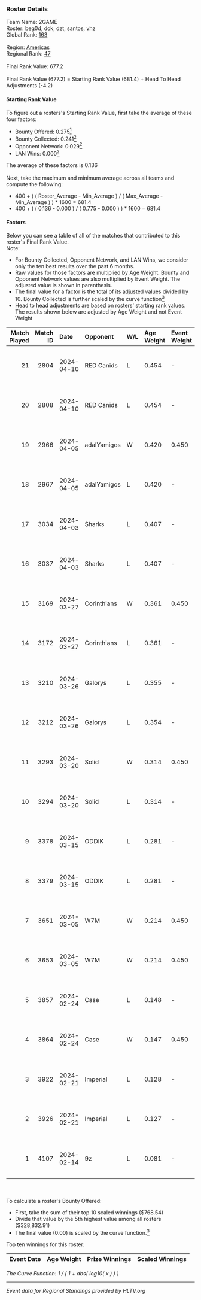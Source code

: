 ### Roster Details<br />
Team Name: 2GAME<br />
Roster: beg0d, dok, dzt, santos, vhz<br />
Global Rank: [163](../standings_global.md)<br />
<br />
Region: [Americas]( ../standings_americas.md)<br />
Regional Rank: [47]( ../standings_americas.md)<br />
<br />
Final Rank Value:  677.2<br />
<br />
Final Rank Value (677.2) = Starting Rank Value (681.4) + Head To Head Adjustments (-4.2)<br />

#### Starting Rank Value<br />
To figure out a rosters's Starting Rank Value, first take the average of these four factors:<br />
- Bounty Offered: 0.275[<sup>1</sup>](#table2)
- Bounty Collected: 0.241[<sup>2</sup>](#table1)
- Opponent Network: 0.029[<sup>2</sup>](#table1)
- LAN Wins: 0.000[<sup>2</sup>](#table1)

The average of these factors is 0.136<br />
<br />
Next, take the maximum and minimum average across all teams and compute the following:<br />
- 400 + ( ( Roster_Average - Min_Average ) / ( Max_Average - Min_Average ) ) * 1600 = 681.4
- 400 + ( ( 0.136 - 0.000 ) / ( 0.775 - 0.000 ) ) * 1600 = 681.4


#### Factors<br />
Below you can see a table of all of the matches that contributed to this roster's Final Rank Value.<br />
Note:<br />

- For Bounty Collected, Opponent Network, and LAN Wins, we consider only the ten best results over the past 6 months.
- Raw values for those factors are multiplied by Age Weight. Bounty and Opponent Network values are also multiplied by Event Weight. The adjusted value is shown in parenthesis.
- The final value for a factor is the total of its adjusted values divided by 10. Bounty Collected is further scaled by the curve function[<sup>3</sup>](#curveFunction)
- Head to head adjustments are based on rosters' starting rank values. The results shown below are adjusted by Age Weight and not Event Weight
<span id="table1"></span><br />


| Match Played | Match ID | Date       | Opponent    | W/L | Age Weight | Event Weight | Bounty Collected | Opponent Network | LAN Wins  | H2H Adj. | Roster                       |
| -: | -: | :- | :- | :- | :- | :- | :- | :- | :- | -: | :- |
|           21 |     2804 | 2024-04-10 | RED Canids  | L   | 0.454      | -            | -                | -                | -         |    -1.21 | beg0d, dok, dzt, santos, vhz |
|           20 |     2808 | 2024-04-10 | RED Canids  | L   | 0.454      | -            | -                | -                | -         |    -1.23 | beg0d, dok, dzt, santos, vhz |
|           19 |     2966 | 2024-04-05 | adalYamigos | W   | 0.420      | 0.450        | 0.000 (0.000)    | 0.071 (0.013)    | 0 (0.000) |     5.89 | beg0d, dok, dzt, santos, vhz |
|           18 |     2967 | 2024-04-05 | adalYamigos | L   | 0.420      | -            | -                | -                | -         |    -7.53 | beg0d, dok, dzt, santos, vhz |
|           17 |     3034 | 2024-04-03 | Sharks      | L   | 0.407      | -            | -                | -                | -         |    -2.07 | beg0d, dok, dzt, santos, vhz |
|           16 |     3037 | 2024-04-03 | Sharks      | L   | 0.407      | -            | -                | -                | -         |    -2.11 | beg0d, dok, dzt, santos, vhz |
|           15 |     3169 | 2024-03-27 | Corinthians | W   | 0.361      | 0.450        | 0.000 (0.000)    | 0.049 (0.008)    | 0 (0.000) |     3.20 | beg0d, dok, dzt, santos, vhz |
|           14 |     3172 | 2024-03-27 | Corinthians | L   | 0.361      | -            | -                | -                | -         |    -8.32 | beg0d, dok, dzt, santos, vhz |
|           13 |     3210 | 2024-03-26 | Galorys     | L   | 0.355      | -            | -                | -                | -         |    -2.73 | beg0d, dok, dzt, santos, vhz |
|           12 |     3212 | 2024-03-26 | Galorys     | L   | 0.354      | -            | -                | -                | -         |    -2.80 | beg0d, dok, dzt, santos, vhz |
|           11 |     3293 | 2024-03-20 | Solid       | W   | 0.314      | 0.450        | 0.027 (0.004)    | 0.817 (0.115)    | 0 (0.000) |     7.59 | beg0d, dok, dzt, santos, vhz |
|           10 |     3294 | 2024-03-20 | Solid       | L   | 0.314      | -            | -                | -                | -         |    -2.31 | beg0d, dok, dzt, santos, vhz |
|            9 |     3378 | 2024-03-15 | ODDIK       | L   | 0.281      | -            | -                | -                | -         |    -1.32 | beg0d, dok, dzt, santos, vhz |
|            8 |     3379 | 2024-03-15 | ODDIK       | L   | 0.281      | -            | -                | -                | -         |    -1.34 | beg0d, dok, dzt, santos, vhz |
|            7 |     3651 | 2024-03-05 | W7M         | W   | 0.214      | 0.450        | 0.007 (0.001)    | 0.531 (0.051)    | 0 (0.000) |     4.72 | beg0d, dok, dzt, santos, vhz |
|            6 |     3653 | 2024-03-05 | W7M         | W   | 0.214      | 0.450        | 0.007 (0.001)    | 0.531 (0.051)    | 0 (0.000) |     4.79 | beg0d, dok, dzt, santos, vhz |
|            5 |     3857 | 2024-02-24 | Case        | L   | 0.148      | -            | -                | -                | -         |    -0.88 | beg0d, dok, dzt, santos, vhz |
|            4 |     3864 | 2024-02-24 | Case        | W   | 0.147      | 0.450        | 0.030 (0.002)    | 0.720 (0.048)    | 0 (0.000) |     3.79 | beg0d, dok, dzt, santos, vhz |
|            3 |     3922 | 2024-02-21 | Imperial    | L   | 0.128      | -            | -                | -                | -         |    -0.12 | beg0d, dok, dzt, santos, vhz |
|            2 |     3926 | 2024-02-21 | Imperial    | L   | 0.127      | -            | -                | -                | -         |    -0.12 | beg0d, dok, dzt, santos, vhz |
|            1 |     4107 | 2024-02-14 | 9z          | L   | 0.081      | -            | -                | -                | -         |    -0.02 | beg0d, dok, dzt, santos, vhz |

<br />
<span id="table2"></span><br />
To calculate a roster's Bounty Offered:<br />

- First, take the sum of their top 10 scaled winnings ($768.54)
- Divide that value by the 5th highest value among all rosters ($328,832.91)
- The final value (0.00) is scaled by the curve function.[<sup>3</sup>](#curveFunction)

Top ten winnings for this roster:<br />

| Event Date | Age Weight | Prize Winnings | Scaled Winnings |
| :- | -: | :- | :- |


<span id="curveFunction"></span>_The Curve Function: 1 / ( 1 + abs( log10( x ) ) )_<br />

---
_Event data for Regional Standings provided by HLTV.org_<br />
